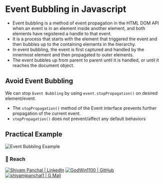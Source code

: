 # Event Bubbling in Javascript

- Event bubbling is a method of event propagation in the HTML DOM API when an event is in an element inside another element, and both elements have registered a handle to that event.
- It is a process that starts with the element that triggered the event and then bubbles up to the containing elements in the hierarchy.
- In event bubbling, the event is first captured and handled by the innermost element and then propagated to outer elements.
- The event bubbles up from parent to parent until it is handled, or until it reaches the document object.

## Avoid Event Bubbling

We can stop `Event Bubbling` by using `event.stopPropagation()` on desired element/event.

- The `stopPropagation()` method of the Event interface prevents further propagation of the current event.
- `stopPropagation()` does not prevent/affect any default behaviors

## Practical Example

![Event Bubbling Example](./event-bubbling.gif)

### :round_pushpin: Reach

[![Shivam Panchal | LinkedIn](https://img.shields.io/badge/Shivam_Panchal-eeeeee?style=for-the-badge&logo=linkedin&logoColor=white&labelColor=0A66C2)][reach_linkedin]
[![GodWin1100 | GitHub](https://img.shields.io/badge/Godwin1100-eeeeee?style=for-the-badge&logo=github&logoColor=white&labelColor=181717)][reach_github]
[![shivamjpanchal1 | G Mail](https://img.shields.io/badge/shivamjpanchal1-eeeeee?style=for-the-badge&logo=gmail&logoColor=white&labelColor=EA4335)][reach_gmail]

<!-- Reach  -->

[reach_linkedin]: https://www.linkedin.com/in/shivam-panchal-godwin1100
[reach_gmail]: mailto:shivamjpanchal1@gmail.com?subject=GitHub%20Hello
[reach_github]: https://github.com/GodWin1100
